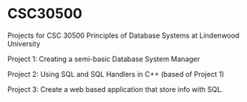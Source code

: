 # CSC30500
Projects  for CSC 30500 Principles of Database Systems at Lindenwood University

Project 1: Creating a semi-basic Database System Manager

Project 2: Using SQL and SQL Handlers in C++ (based of Project 1)

Project 3: Create a web based application that store info with SQL.

